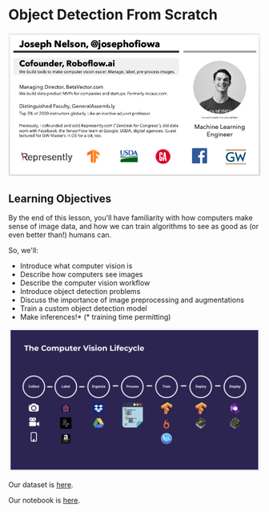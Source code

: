 
# Object Detection From Scratch

![hello](./thisisme_@josephofiowa.png)


## Learning Objectives

By the end of this lesson, you'll have familiarity with how computers make sense of image data, and how we can train algorithms to see as good as (or even better than!) humans can.

So, we'll:

- Introduce what computer vision is
- Describe how computers see images
- Describe the computer vision workflow
- Introduce object detection problems
- Discuss the importance of image preprocessing and augmentations
- Train a custom object detection model
- Make inferences!* (* training time permitting)

![overview](./computer-vision-lifecycle.png)


Our dataset is [here](https://public.roboflow.ai/object-detection/bccd).

Our notebook is [here](https://colab.research.google.com/drive/1osmBdH1T1utaf1FkHEb5RZ9Qbdy0J32y#scrollTo=yb_FMcfnSbRZ).
